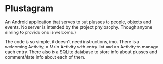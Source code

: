 Plustagram
==========

An Android application that serves to put plusses to people, objects and events.
No server is intended by the project phylosophy.
Though anyone aiming to provide one is welcome:)

The code is so simple, it doesn't need instructions, imo. There is a welcoming Activity, a Main Activity with entry list and an Activity to manage each entry.
There also is a SQLite database to store info about plusses and comment/date info about each of them.
